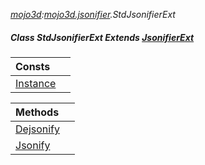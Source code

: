 _[mojo3d](../../modules/mojo3d/mojo3d-module.md):[mojo3d.jsonifier](../../modules/mojo3d/mojo3d-jsonifier.md).StdJsonifierExt_
##### Class StdJsonifierExt Extends [JsonifierExt](../../modules/mojo3d/mojo3d-jsonifier-jsonifierext.md)

| Consts | |
|:---|:---|
| [Instance](mojo3d-jsonifier-stdjsonifierext-instance.md) |  |

| Methods | |
|:---|:---|
| [Dejsonify](mojo3d-jsonifier-stdjsonifierext-dejsonify.md) |  |
| [Jsonify](mojo3d-jsonifier-stdjsonifierext-jsonify.md) |  |
